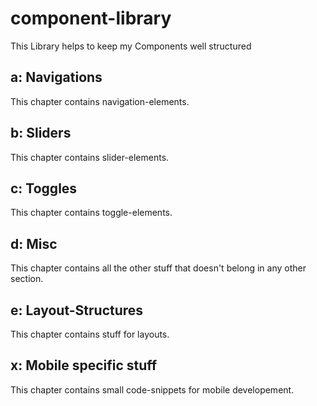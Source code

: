 # component-library
This Library helps to keep my Components well structured
## a: Navigations
This chapter contains navigation-elements.
## b: Sliders
This chapter contains slider-elements.
## c: Toggles 
This chapter contains toggle-elements.
## d: Misc
This chapter contains all the other stuff that doesn't belong in any other section.
## e: Layout-Structures
This chapter contains stuff for layouts. 
## x: Mobile specific stuff
This chapter contains small code-snippets for mobile developement.

